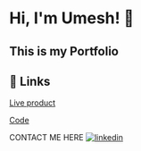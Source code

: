 # Hi, I'm Umesh! 👋


## This is my Portfolio



## 🔗 Links

[Live product](https://umeshdhariwal.github.io/movie-booking/) 

[Code](https://github.com/UmeshDhariwal/movie-booking) 


CONTACT ME HERE [![linkedin](https://img.shields.io/badge/linkedin-0A66C2?style=for-the-badge&logo=linkedin&logoColor=white)](https://www.linkedin.com/in/umesh-dhariwal-1724292b8/)



